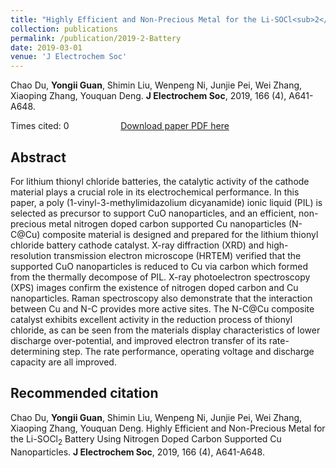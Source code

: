 ```yaml
---
title: "Highly Efficient and Non-Precious Metal for the Li-SOCl<sub>2</sub> Battery Using Nitrogen Doped Carbon Supported Cu Nanoparticles"
collection: publications
permalink: /publication/2019-2-Battery
date: 2019-03-01
venue: 'J Electrochem Soc'
---
```


Chao Du, <b>Yongii Guan</b>, Shimin Liu, Wenpeng Ni, Junjie Pei, Wei Zhang, Xiaoping Zhang, Youquan Deng. <b>J Electrochem Soc</b>, 2019, 166 (4), A641-A648.

Times cited: 0 &nbsp; &nbsp; &nbsp; &nbsp; &nbsp; &nbsp; &nbsp; &nbsp; &nbsp; &nbsp; [Download paper PDF here](https://github.com/Yongji-Guan/Yongji-Guan.github.io/blob/master/files/2019-2.pdf)

## Abstract
For lithium thionyl chloride batteries, the catalytic activity of the cathode material plays a crucial role in its electrochemical performance. In this paper, a poly (1-vinyl-3-methylimidazolium dicyanamide) ionic liquid (PIL) is selected as precursor to support CuO nanoparticles, and an efficient, non-precious metal nitrogen doped carbon supported Cu nanoparticles (N-C@Cu) composite material is designed and prepared for the lithium thionyl chloride battery cathode catalyst. X-ray diffraction (XRD) and high-resolution transmission electron microscope (HRTEM) verified that the supported CuO nanoparticles is reduced to Cu via carbon which formed from the thermally decompose of PIL. X-ray photoelectron spectroscopy (XPS) images confirm the existence of nitrogen doped carbon and Cu nanoparticles. Raman spectroscopy also demonstrate that the interaction between Cu and N-C provides more active sites. The N-C@Cu composite catalyst exhibits excellent activity in the reduction process of thionyl chloride, as can be seen from the materials display characteristics of lower discharge over-potential, and improved electron transfer of its rate-determining step. The rate performance, operating voltage and discharge capacity are all improved.

## Recommended citation
Chao Du, <b>Yongii Guan</b>, Shimin Liu, Wenpeng Ni, Junjie Pei, Wei Zhang, Xiaoping Zhang, Youquan Deng. Highly Efficient and Non-Precious Metal for the Li-SOCl<sub>2</sub> Battery Using Nitrogen Doped Carbon Supported Cu Nanoparticles. <b>J Electrochem Soc</b>, 2019, 166 (4), A641-A648.